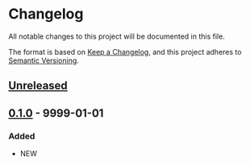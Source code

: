 # Changelog
All notable changes to this project will be documented in this file.

The format is based on [Keep a Changelog](https://keepachangelog.com/en/1.1.0/),
and this project adheres to [Semantic Versioning](https://semver.org/spec/v2.0.0.html).






## [Unreleased]



## [0.1.0] - 9999-01-01

### Added
- NEW






[Unreleased]: https://github.com/absolunet/pleaz/compare/0.1.0...HEAD
[0.1.0]:      https://github.com/absolunet/pleaz/releases/tag/0.1.0
